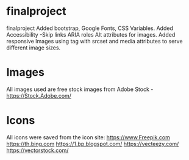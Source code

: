 # finalproject
finalproject
Added bootstrap, Google Fonts, CSS Variables.
Added Accessibility 
-Skip links
ARIA roles
Alt attributes for images.
Added responsive Images using <picture> tag with srcset and media attributes to serve different image sizes.


# Images 
All images used are free stock images from Adobe Stock - https://Stock.Adobe.com/ 

# Icons 
All icons were saved from the icon site: https://www.Freepik.com
https://th.bing.com
https://1.bp.blogspot.com/
https://vecteezy.com/
https://vectorstock.com/
